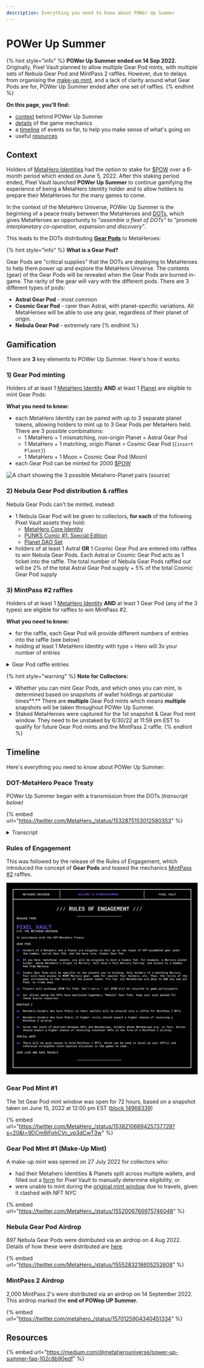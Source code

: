 ```yaml
---
description: Everything you need to know about POWer Up Summer
---
```


# POWer Up Summer

{% hint style="info" %}
**POWer Up Summer ended on 14 Sep 2022.** Originally, Pixel Vault planned to allow multiple Gear Pod mints, with multiple sets of Nebula Gear Pod and MintPass 2 raffles. However, due to delays from organising the [make-up mint](POWerUpSummer.md#gear-pod-mint-1-make-up-mint), and a lack of clarity around what Gear Pods are for, POWer Up Summer ended after one set of raffles.
{% endhint %}

**On this page, you'll find:**

* [context](POWerUpSummer.md#context) behind POWer Up Summer
* [details](POWerUpSummer.md#gamification) of the game mechanics
* a [timeline](POWerUpSummer.md#timeline) of events so far, to help you make sense of what's going on
* useful [resources](POWerUpSummer.md#undefined)

## Context

Holders of [MetaHero Identities](../learn/ecosystem/MHU/identities.md) had the option to stake for [$POW](../learn/ecosystem/MHU/POW.md) over a 6-month period which ended on June 5, 2022. After this staking period ended, Pixel Vault launched **POWer Up Summer** to continue gamifying the experience of being a MetaHero Identity holder and to allow holders to prepare their MetaHeroes for the many games to come.

In the context of the MetaHero Universe, POWer Up Summer is the beginning of a peace treaty between the MetaHeroes and [DOTs](../learn/ecosystem/MHU/DOTs.md), which gives MetaHeroes an opportunity to _"assemble a fleet of DOTs"_ to _"promote interplanetary co-operation, expansion and discovery"_.

This leads to the DOTs distributing [**Gear Pods**](../learn/ecosystem/MHU/gear-pods.md) to MetaHeroes:

{% hint style="info" %}
**What is a Gear Pod?**

Gear Pods are "critical supplies" that the DOTs are deploying to MetaHeroes to help them power up and explore the MetaHero Universe. The contents (gear) of the Gear Pods will be revealed when the Gear Pods are burned in-game. The rarity of the gear will vary with the different pods. There are 3 different types of pods:

* **Astral Gear Pod** - most common
* **Cosmic Gear Pod** - rarer than Astral, with planet-specific variations. All MetaHeroes will be able to use any gear, regardless of their planet of origin.
* **Nebula Gear Pod** - extremely rare
{% endhint %}

## Gamification

There are **3** key elements to POWer Up Summer. Here's how it works:

### **1) Gear Pod minting**

Holders of at least 1 [MetaHero Identity](../learn/ecosystem/MHU/identities.md) **AND** at least 1 [Planet](../learn/ecosystem/MHU/planets.md) are eligible to mint Gear Pods:

**What you need to know:**&#x20;

* each MetaHero Identity can be paired with up to 3 separate planet tokens, allowing holders to mint up to 3 Gear Pods per MetaHero held. There are 3 possible combinations:
  * 1 MetaHero + 1 mismatching, non-origin Planet = Astral Gear Pod
  * 1 MetaHero + 1 matching, origin Planet = Cosmic Gear Pod (`{insert Planet}`)
  * 1 MetaHero + 1 Moon = Cosmic Gear Pod (Moon)
* each Gear Pod can be minted for 2000 [$POW](../learn/ecosystem/MHU/POW.md)

![A chart showing the 3 possible Metahero-Planet pairs (source)](<../.gitbook/assets/gear pod\_chart>)

### **2) Nebula Gear Pod distribution & raffles**

Nebula Gear Pods can't be minted, instead:

* 1 Nebula Gear Pod will be given to collectors, **for each** of the following Pixel Vault assets they hold:
  * [MetaHero Core Identity](../learn/ecosystem/MHU/identities.md#core-metahero-identities)
  * [PUNKS Comic #1: Special Edition](../learn/gamification/punks/comic1.md#outcome)
  * [Planet DAO Set](../learn/gamification/sets.md)
* holders of at least 1 Astral **OR** 1 Cosmic Gear Pod are entered into raffles to win Nebula Gear Pods. Each Astral or Cosmic Gear Pod acts as 1 ticket into the raffle. The total number of Nebula Gear Pods raffled out will be 2% of the total Astral Gear Pod supply + 5% of the total Cosmic Gear Pod supply

### **3) MintPass #2 raffles**

Holders of at least 1 [MetaHero Identity](../learn/ecosystem/MHU/identities.md) **AND** at least 1 Gear Pod (any of the 3 types) are eligible for raffles to win MintPass #2.

**What you need to know:**&#x20;

* for the raffle, each Gear Pod will provide different numbers of entries into the raffle (see below)
* holding at least 1 MetaHero Identity with type = Hero will 3x your number of entries&#x20;

<details>

<summary>Gear Pod raffle entries</summary>

* Astral Gear Pod: 1
* Cosmic Gear Pod (Jupiter): 2
* Cosmic Gear Pod (Saturn): 2
* Cosmic Gear Pod (Neptune): 2
* Cosmic Gear Pod (Uranus): 2
* Cosmic Gear Pod (Pluto): 3
* Cosmic Gear Pod (Mars): 4
* Cosmic Gear Pod (Venus): 5
* Cosmic Gear Pod (Earth): 5
* Cosmic Gear Pod (Mercury): 6
* Cosmic Gear Pod (Moon): 7
* Nebula Gear Pod: 7

</details>

{% hint style="warning" %}
**Note for Collectors:**

* Whether you can mint Gear Pods, and which ones you can mint, is determined based on snapshots of wallet holdings at particular times**.** There are **multiple** Gear Pod mints which means **multiple** snapshots will be taken throughout POWer Up Summer.
* Staked MetaHeroes were captured for the 1st snapshot & Gear Pod mint window. They need to be unstaked by 6/30/22 at 11:59 pm EST to qualify for future Gear Pod mints and the MintPass 2 raffle.
{% endhint %}

## Timeline

Here's everything you need to know about POWer Up Summer:

### DOT-MetaHero Peace Treaty

POWer Up Summer began with a transmission from the DOTs _(transcript below)_

{% embed url="https://twitter.com/MetaHero_/status/1532875153012580353" %}

<details>

<summary>Transcript</summary>

```
*INCOMING INTERPLANETARY COMMUNICATION*

SENDER: THE INGENIOUS AND POWERFUL DOTS
MESSAGE ORIGIN: MOON
FOR: METAHERO REPRESENTATIVE, ON BEHALF OF EARTH
SUBJECT: TREATY OF PEACE WITH THE TOLERABLE METAHEROES

*TRANSMISSION START*

THE CONTRACTING PARTIES, In order to
promote interplanetary co-operation,
expansion and discovery, and to
achieve interplanetary peace and
security, Agree to this Covenant.

THE DOTS HEREBY PLEDGE

1. Cessation of hostilities immediately
upon signing; satelities and other
orbital weapons systems to be placed
on standby; resume provisional access to
critical infrastructure.

2. AID AND SUPPORT of INTERPLANETARY 
DOT VOLUNTEERS for impacted METAHEROES as
"REPARATIONS" for lives lost during the
"MISUNDERSTANDING".

3. Return of critical supplies to METAHEROES
for interplanetary exploration. Pending
shipping costs.

THE METAHEROES HEREBY PLEDGE

1. Immediate establishment of free and continued
passage for all DOTs to and from the MOON.

2. The establishment of a free market of POW
between METAHEROES and DOTs

In the event of the BARELY, SCARCELY TOLERABLE
METAHEROES not fulfilling these obligations, DOTs
reserve all rights to ~oblit~ ~annih~ take mili

*TRANSMISSION TERMINATED*    
```

</details>

### Rules of Engagement

This was followed by the release of the Rules of Engagement, which introduced the concept of **Gear Pods** and teased the mechanics [MintPass #2](../learn/ecosystem/MHU/mintpass/2.md) raffles.

![](../.gitbook/assets/image.png)

### Gear Pod Mint #1

The 1st Gear Pod mint window was open for 72 hours, based on a snapshot taken on June 15, 2022 at 12:00 pm EST ([block 14968339](https://etherscan.io/block/14968339))

{% embed url="https://twitter.com/MetaHero_/status/1538210669425737728?s=20&t=9DCm9iFphCVc_vp3dCwT3w" %}

### Gear Pod Mint #1 (Make-Up Mint)

A make-up mint was opened on 27 July 2022 for collectors who:

* had their Metahero Identities & Planets split across multiple wallets, and filled out a [form](https://twitter.com/Gfunkera86/status/1538195430219124736) for Pixel Vault to manually determine eligibility; or
* were unable to mint during the [original mint window](POWerUpSummer.md#gear-pod-mint-1) due to travels, given it clashed with NFT NYC

{% embed url="https://twitter.com/MetaHero_/status/1552006766975746048" %}

### Nebula Gear Pod Airdrop

897 Nebula Gear Pods were distributed via an airdrop on 4 Aug 2022. Details of how these were distributed are [here](POWerUpSummer.md#2-nebula-gear-pod-distribution-and-raffles).

{% embed url="https://twitter.com/MetaHero_/status/1555283218605252608" %}

### MintPass 2 Airdrop

2,000 MintPass 2's were distributed via an airdrop on 14 September 2022. This airdrop marked the **end of POWep UP Summer.**

{% embed url="https://twitter.com/metahero_/status/1570125904340451334" %}

## Resources

{% embed url="https://medium.com/@metaherouniverse/power-up-summer-faq-102c8b90edf" %}

